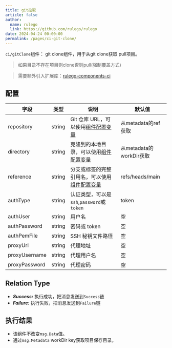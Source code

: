 ```yaml
---
title: git拉取
article: false
author: 
  name: rulego
  link: https://github.com/rulego/rulego
date: 2024-04-24 00:00:00
permalink: /pages/ci-git-clone/
---
```


`ci/gitClone`组件：<Badge text="v0.23.0+"/> git clone组件，用于从git clone获取 pull项目。

>如果目录不存在项目则clone否则pull(强制覆盖方式) 

>需要额外引入扩展库：[rulego-components-ci](https://github.com/rulego/rulego-components-ci)

## 配置

| 字段            | 类型     | 说明                                       | 默认值                 |
|---------------|--------|------------------------------------------|---------------------|
| repository    | string | Git 仓库 URL，可以使用[组件配置变量](/pages/baa05c/)  | 从metadata的ref获取     |
| directory     | string | 克隆到的本地目录，可以使用[组件配置变量](/pages/baa05c/)    | 从metadata的workDir获取 |
| reference     | string | 分支或标签的完整引用名，可以使用[组件配置变量](/pages/baa05c/) | refs/heads/main     |
| authType      | string | 认证类型，可以是 `ssh`,`password`或 `token`       | token               |
| authUser      | string | 用户名                                      | 空                   |
| authPassword  | string | 密码或 token                                | 空                   |
| authPemFile   | string | SSH 秘钥文件路径                               | 空                   |
| proxyUrl      | string | 代理地址                                     | 空                   |
| proxyUsername | string | 代理用户名                                    | 空                   |
| proxyPassword | string | 代理密码                                     | 空                   |

## Relation Type

- ***Success:*** 执行成功，把消息发送到`Success`链
- ***Failure:*** 执行失败，把消息发送到`Failure`链

## 执行结果

- 该组件不改变`msg.Data`值。
- 通过`msg.Metadata` workDir key获取项目保存目录。